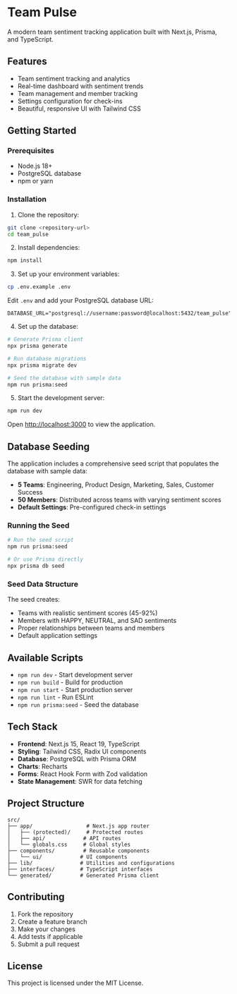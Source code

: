 # Team Pulse

A modern team sentiment tracking application built with Next.js, Prisma, and TypeScript.

## Features

- Team sentiment tracking and analytics
- Real-time dashboard with sentiment trends
- Team management and member tracking
- Settings configuration for check-ins
- Beautiful, responsive UI with Tailwind CSS

## Getting Started

### Prerequisites

- Node.js 18+
- PostgreSQL database
- npm or yarn

### Installation

1. Clone the repository:

```bash
git clone <repository-url>
cd team_pulse
```

2. Install dependencies:

```bash
npm install
```

3. Set up your environment variables:

```bash
cp .env.example .env
```

Edit `.env` and add your PostgreSQL database URL:

```
DATABASE_URL="postgresql://username:password@localhost:5432/team_pulse"
```

4. Set up the database:

```bash
# Generate Prisma client
npx prisma generate

# Run database migrations
npx prisma migrate dev

# Seed the database with sample data
npm run prisma:seed
```

5. Start the development server:

```bash
npm run dev
```

Open [http://localhost:3000](http://localhost:3000) to view the application.

## Database Seeding

The application includes a comprehensive seed script that populates the database with sample data:

- **5 Teams**: Engineering, Product Design, Marketing, Sales, Customer Success
- **50 Members**: Distributed across teams with varying sentiment scores
- **Default Settings**: Pre-configured check-in settings

### Running the Seed

```bash
# Run the seed script
npm run prisma:seed

# Or use Prisma directly
npx prisma db seed
```

### Seed Data Structure

The seed creates:

- Teams with realistic sentiment scores (45-92%)
- Members with HAPPY, NEUTRAL, and SAD sentiments
- Proper relationships between teams and members
- Default application settings

## Available Scripts

- `npm run dev` - Start development server
- `npm run build` - Build for production
- `npm run start` - Start production server
- `npm run lint` - Run ESLint
- `npm run prisma:seed` - Seed the database

## Tech Stack

- **Frontend**: Next.js 15, React 19, TypeScript
- **Styling**: Tailwind CSS, Radix UI components
- **Database**: PostgreSQL with Prisma ORM
- **Charts**: Recharts
- **Forms**: React Hook Form with Zod validation
- **State Management**: SWR for data fetching

## Project Structure

```
src/
├── app/                 # Next.js app router
│   ├── (protected)/     # Protected routes
│   ├── api/            # API routes
│   └── globals.css     # Global styles
├── components/         # Reusable components
│   └── ui/            # UI components
├── lib/               # Utilities and configurations
├── interfaces/        # TypeScript interfaces
└── generated/         # Generated Prisma client
```

## Contributing

1. Fork the repository
2. Create a feature branch
3. Make your changes
4. Add tests if applicable
5. Submit a pull request

## License

This project is licensed under the MIT License.
